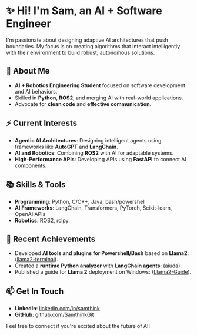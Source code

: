 # ✨ Hi! I'm Sam, an AI + Software Engineer

I'm passionate about designing adaptive AI architectures that push boundaries. My focus is on creating algorithms that interact intelligently with their environment to build robust, autonomous solutions.

## 🚀 About Me

- **AI + Robotics Engineering Student** focused on software development and AI behaviors.
- Skilled in **Python**, **ROS2**, and merging AI with real-world applications.
- Advocate for **clean code** and **effective communication**.

## ⚡ Current Interests

- **Agentic AI Architectures**: Designing intelligent agents using frameworks like **AutoGPT** and **LangChain**.
- **AI and Robotics**: Combining **ROS2** with AI for adaptable systems.
- **High-Performance APIs**: Developing APIs using **FastAPI** to connect AI components.

## 📚 Skills & Tools
- **Programming**: Python, C/C++, Java, bash/powershell
- **AI Frameworks**: LangChain, Transformers, PyTorch, Scikit-learn, OpenAI APIs
- **Robotics**: ROS2, rclpy

## 🌟 Recent Achievements
- Developed **AI tools and plugins for Powershell/Bash** based on **Llama2**: ([llama2-terminal](https://github.com/SamthinkGit/llama2-terminal)).
- Created a **runtime Python analyzer** with **LangChain agents**: ([aiuda](https://github.com/SamthinkGit/aiuda)).
- Published a guide for **Llama 2** deployment on Windows: ([Llama2-Guide](https://github.com/SamthinkGit/llama2-for-windows)).

## 📫 Get In Touch
- **LinkedIn**: [linkedin.com/in/samthink](https://www.linkedin.com/in/samthink/)
- **GitHub**: [github.com/SamthinkGit](https://github.com/SamthinkGit)

Feel free to connect if you're excited about the future of AI!
